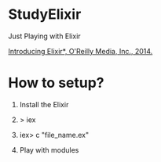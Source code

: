 # StudyElixir

Just Playing with Elixir

[Introducing Elixir*, O'Reilly Media, Inc., 2014.](https://www.amazon.com/Introducing-Elixir-Getting-Functional-Programming/dp/1449369995/ref=sr_1_1?ie=UTF8&qid=1507440696&sr=8-1&keywords=introducing+elixir)

# How to setup? #

1. Install the Elixir 

2. \> iex

3. iex> c "file_name.ex"

4. Play with modules

